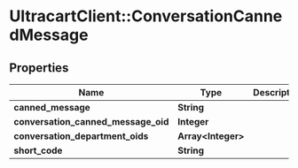 # UltracartClient::ConversationCannedMessage

## Properties
Name | Type | Description | Notes
------------ | ------------- | ------------- | -------------
**canned_message** | **String** |  | [optional] 
**conversation_canned_message_oid** | **Integer** |  | [optional] 
**conversation_department_oids** | **Array&lt;Integer&gt;** |  | [optional] 
**short_code** | **String** |  | [optional] 


